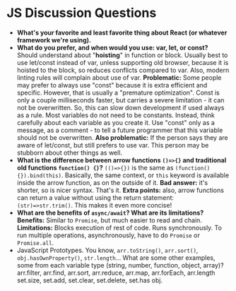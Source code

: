 # JS Discussion Questions

* **What's your favorite and least favorite thing about React \(or whatever framework we're using\).** 
* **What do you prefer, and when would you use: var, let, or const?**  Should understand about "**hoisting**" in function or block.  Usually best to use let/const instead of var, unless supporting old browser, because it is hoisted to the block, so reduces conflicts compared to var.  Also, modern linting rules will complain about use of var. **Problematic:** Some people may prefer to always use "const" because it is extra efficient and specific. However, that is usually a "premature optimization". Const is only a couple milliseconds faster, but carries a severe limitation - it can not be overwritten. So, this can slow down development if used always as a rule. Most variables do not need to be constants. Instead, think carefully about each variable as you create it. Use "const" only as a message, as a comment - to tell a future programmer that this variable should not be overwritten. **Also problematic:** If the person says they are aware of let/const, but still prefers to use var. This person may be stubborn about other things as well. 
* **What is the difference between arrow functions `()=>{}` and traditional old functions `function() {}`?**  `(()=>{})` is the same as `(function(){}).bind(this)`. Basically, the same context, or `this` keyword is available inside the arrow function, as on the outside of it. **Bad answer:** it's shorter, so is nicer syntax. That's it. **Extra points:** also, arrow functions can return a value without using the return statement: `(str)=>str.trim()`. This makes it even more concise! 
* **What are the benefits of `async/await`? What are its limitations?**  **Benefits:** Similar to `Promise`, but much easier to read and chain. **Limitations:** Blocks execution of rest of code. Runs synchronously. To run multiple operations, asynchronously, have to do `Promise` or `Promise.all`. 
* JavaScript Prototypes. You know, `arr.toString()`, `arr.sort()`, `obj.hasOwnProperty()`, `str.length`... What are some other examples, some from each variable type \(string, number, function, object, array\)?  arr.filter, arr.find, arr.sort, arr.reduce, arr.map, arr.forEach, arr.length set.size, set.add, set.clear, set.delete, set.has obj. 

